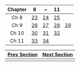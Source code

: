 | Chapter | 8 | ~ | 11 | |
|:---:|:---:|:---:|:---:|:---:|
| Ch 8 | [23](https://detegice.github.io/chapter8-01-about-java-gui/) | [24](https://detegice.github.io/chapter8-02-making-swing-gui-program/) | [25](https://detegice.github.io/chapter8-03-container-layout-manager/) |
| Ch 9 | [26](https://detegice.github.io/chapter9-01-event-object/) | [27](https://detegice.github.io/chapter9-02-event-listener/) | [28](https://detegice.github.io/chapter9-03-adapter-class-and-key-listener/) | [29](https://detegice.github.io/chapter9-04-mouse-event/) | 
| Ch 10 | [30](https://detegice.github.io/chapter10-01-jcomponent-jlabel-and-jbutton/) | [31](https://detegice.github.io/chapter10-02-jcheckbox-jradiobutton-jtextfield-and-jtextarea/) | [32](https://detegice.github.io/chapter10-03-jlist-jcombobox-jmenu-and-joptionpane/) |
| Ch 11 | [33](https://detegice.github.io/chapter11-01-paintcomponent-and-graphics/) | [34](https://detegice.github.io/chapter11-02-images-and-repaint/) |

| [Prev Section](https://detegice.github.io/chapter7-02-arraylist-iterator-hashmap-and-making-generic/) | [Next Section](https://detegice.github.io/chapter12-01-java-thread/) |
|:---:|:---:|
| | |
